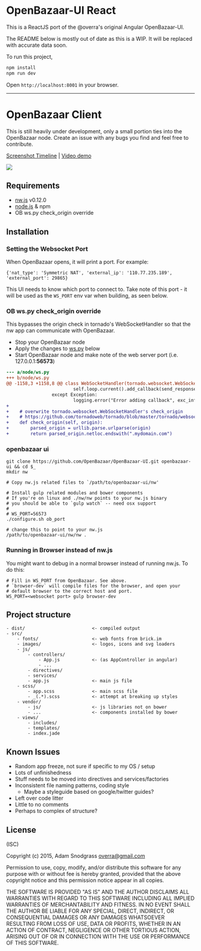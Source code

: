 # OpenBazaar-UI React

This is a ReactJS port of the @overra's original Angular OpenBazaar-UI.

The README below is mostly out of date as this is a WIP. It will be replaced with accurate data soon.

To run this project,

```bash
npm install
npm run dev
```

Open `http://localhost:8001` in your browser.

----

# OpenBazaar Client

This is still heavily under development, only a small portion ties into the OpenBazaar node. Create an issue with any bugs you find and feel free to contribute.

[Screenshot Timeline](https://cloudup.com/cR5s4zsdQZB) | [Video demo](http://codepen.io/overra/full/971d031b40fd8492854ff5f0ba71335a/)

![](https://cldup.com/tViN1lsGal-3000x3000.png)

## Requirements

- [nw.js](http://nwjs.io) v0.12.0
- [node.js](https://nodejs.org) & npm
- OB ws.py check_origin override

## Installation

### Setting the Websocket Port

When OpenBazaar opens, it will print a port. For example:

```
{'nat_type': 'Symmetric NAT', 'external_ip': '110.77.235.189',
'external_port': 29865}
```

This UI needs to know which port to connect to. Take note of this port - it will
be used as the `WS_PORT` env var when building, as seen below.

### OB ws.py check_origin override

This bypasses the origin check in tornado's WebSocketHandler so that the nw app
can communicate with OpenBazaar.

- Stop your OpenBazaar node
- Apply the changes to [ws.py](https://github.com/OpenBazaar/OpenBazaar/blob/develop/node/ws.py#L1160) below
- Start OpenBazaar node and make note of the web server port (i.e. 127.0.0.1:**56573**)

```diff
--- a/node/ws.py
+++ b/node/ws.py
@@ -1158,3 +1158,8 @@ class WebSocketHandler(tornado.websocket.WebSocketHandler):
						 self.loop.current().add_callback(send_response)
				 except Exception:
						 logging.error("Error adding callback", exc_info=True)
+
+    # overwrite tornado.websocket.WebSocketHandler's check_origin
+    # https://github.com/tornadoweb/tornado/blob/master/tornado/websocket.py#L311
+    def check_origin(self, origin):
+        parsed_origin = urllib.parse.urlparse(origin)
+        return parsed_origin.netloc.endswith(".mydomain.com")
```

### openbazaar ui

```shell
git clone https://github.com/OpenBazaar/OpenBazaar-UI.git openbazaar-ui && cd $_
mkdir nw

# Copy nw.js related files to `/path/to/openbazaar-ui/nw'

# Install gulp related modules and bower components
# If you're on linux and ./nw/nw points to your nw.js binary
# you should be able to `gulp watch` -- need osx support
#
# WS_PORT=56573
./configure.sh ob_port

# change this to point to your nw.js
/path/to/openbazaar-ui/nw/nw .
```

### Running in Browser instead of nw.js

You might want to debug in a normal browser instead of running nw.js.
To do this:

```shell
# Fill in WS_PORT from OpenBazaar. See above.
# `browser-dev` will compile files for the browser, and open your
# default browser to the correct host and port.
WS_PORT=<websocket port> gulp browser-dev

```

## Project structure

```
- dist/ 						<- compiled output
- src/
	- fonts/ 					<- web fonts from brick.im
	- images/ 					<- logos, icons and svg loaders
	- js/
		- controllers/
			- App.js 			<- (as AppController in angular)
			- ...
		- directives/
		- services/
		- app.js 				<- main js file
	- scss/
		- app.scss 				<- main scss file
		- _(.*).scss 			<- attempt at breaking up styles
	- vendor/
		- js/ 					<- js libraries not on bower
		- ... 					<- components installed by bower
	- views/
		- includes/
		- templates/
		- index.jade
```

## Known Issues

- Random app freeze, not sure if specific to my OS / setup
- Lots of unfinishedness
- Stuff needs to be moved into directives and services/factories
- Inconsistent file naming patterns, coding style
	- Maybe a styleguide based on google/twitter guides?
- Left over code litter
- Little to no comments
- Perhaps to complex of structure?

## License
(ISC)

Copyright (c) 2015, Adam Snodgrass <overra@gmail.com>

Permission to use, copy, modify, and/or distribute this software for any purpose with or without fee is hereby granted, provided that the above copyright notice and this permission notice appear in all copies.

THE SOFTWARE IS PROVIDED "AS IS" AND THE AUTHOR DISCLAIMS ALL WARRANTIES WITH REGARD TO THIS SOFTWARE INCLUDING ALL IMPLIED WARRANTIES OF MERCHANTABILITY AND FITNESS. IN NO EVENT SHALL THE AUTHOR BE LIABLE FOR ANY SPECIAL, DIRECT, INDIRECT, OR CONSEQUENTIAL DAMAGES OR ANY DAMAGES WHATSOEVER RESULTING FROM LOSS OF USE, DATA OR PROFITS, WHETHER IN AN ACTION OF CONTRACT, NEGLIGENCE OR OTHER TORTIOUS ACTION, ARISING OUT OF OR IN CONNECTION WITH THE USE OR PERFORMANCE OF THIS SOFTWARE.
